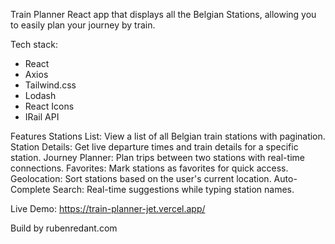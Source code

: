 Train Planner
React app that displays all the Belgian Stations, allowing you to easily plan your journey by train.

Tech stack:
- React
- Axios
- Tailwind.css
- Lodash
- React Icons
- IRail API

Features
Stations List: View a list of all Belgian train stations with pagination.
Station Details: Get live departure times and train details for a specific station.
Journey Planner: Plan trips between two stations with real-time connections.
Favorites: Mark stations as favorites for quick access.
Geolocation: Sort stations based on the user's current location.
Auto-Complete Search: Real-time suggestions while typing station names.

Live Demo: https://train-planner-jet.vercel.app/

Build by rubenredant.com
